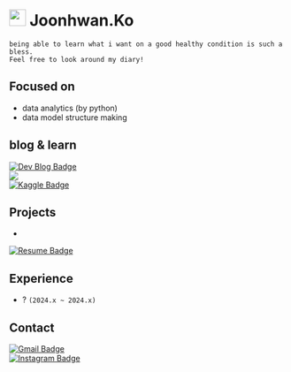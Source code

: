 # <h1><img src="https://user-images.githubusercontent.com/76584961/216099537-e1b5f736-96a4-4dee-94f3-5f040a105cfa.gif" style="height: 30px"/> Joonhwan.Ko</h1>
```
being able to learn what i want on a good healthy condition is such a bless. 
Feel free to look around my diary!
```
## Focused on
- data analytics (by python)
- data model structure making

## blog & learn
[![Dev Blog Badge](http://img.shields.io/badge/-Dev%20Blog-316B83?style=flat&logo=github&link=https://https://joonk2.github.io)](https://joonk2.github.io) <br>
<a href="https://www.notion.so/joonk2/59190ba1b7fb4d5d86f486d08f242558?v=a4e397d7ac3848fa9588b284b61825df"><img src="https://img.shields.io/badge/Notion-000000?style=flat&logo=Notion&logoColor=white"/></a> <br>
[![Kaggle Badge](https://kaggle.com/static/images/open-in-kaggle.svg)](https://www.kaggle.com/joonhwanko)

## Projects
-

[![Resume Badge](http://img.shields.io/badge/-Resume-63B4B8?style=flat&logo=notion&link=https://www.notion.so/joonk2/e9eb3774f2f342a3b0d6ac0b32baa97d)](https://www.notion.so/joonk2/e9eb3774f2f342a3b0d6ac0b32baa97d)
## Experience
- ? `(2024.x ~ 2024.x)`

## Contact
[![Gmail Badge](https://img.shields.io/badge/-Gmail-d14836?style=flat-square&logo=Gmail&logoColor=white&link=mailto:iwbm312@gmail.com)](mailto:with.joonk@gmail.com) <br>
[![Instagram Badge](https://img.shields.io/badge/-Instagram-dd2a7b?style=flat-square&logo=instagram&logoColor=white&link=https://www.instagram.com/joonhwan10/)](https://www.instagram.com/joonhwan10/) 
